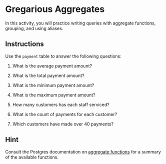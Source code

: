 # Gregarious Aggregates

In this activity, you will practice writing queries with aggregate functions, grouping, and using aliases.

## Instructions

Use the `payment` table to answer the following questions:

1. What is the average payment amount?

2. What is the total payment amount?

3. What is the minimum payment amount?

4. What is the maximum payment amount?

5. How many customers has each staff serviced?

6. What is the count of payments for each customer?

7. Which customers have made over 40 payments?

## Hint

Consult the Postgres documentation on [aggregate functions](https://www.postgresql.org/docs/9.5/functions-aggregate.html) for a summary of the available functions.

